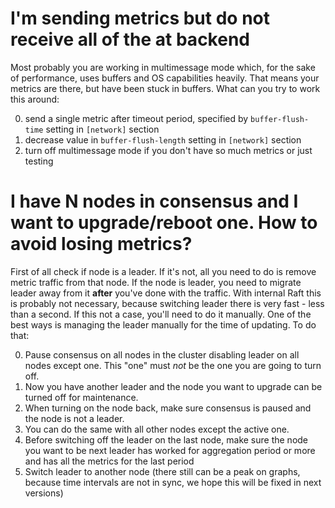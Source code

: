 # I'm sending metrics but do not receive all of the at backend
Most probably you are working in multimessage mode which, for the sake of performance, uses buffers and OS capabilities 
heavily. That means your metrics are there, but have been stuck in buffers. What can you try to work this around:

0. send a single metric after timeout period, specified by `buffer-flush-time` setting in `[network]` section
0. decrease value in `buffer-flush-length` setting in `[network]` section
0. turn off multimessage mode if you don't have so much metrics or just testing

# I have N nodes in consensus and I want to upgrade/reboot one. How to avoid losing metrics?
First of all check if node is a leader. If it's not, all you need to do is remove metric traffic from that node.
If the node is leader, you need to migrate leader away from it **after** you've done with the traffic. With internal 
Raft this is probably not necessary, because switching leader there is very fast - less than a second. If this not a case,
you'll need to do it manually.  One of the best ways is managing the leader manually for the time of updating. To do that:

0. Pause consensus on all nodes in the cluster disabling leader on all nodes except one. This "one" must *not* be the one
you are going to turn off.
0. Now you have another leader and the node you want to upgrade can be turned off for maintenance. 
0. When turning on the node back, make sure consensus is paused and the node is not a leader.
0. You can do the same with all other nodes except the active one.
0. Before switching off the leader on the last node, make sure the node you want to be next leader has worked for 
aggregation period or more and has all the metrics for the last period
0. Switch leader to another node (there still can be a peak on graphs, because time intervals are not in sync, we hope 
this will be fixed in next versions)

